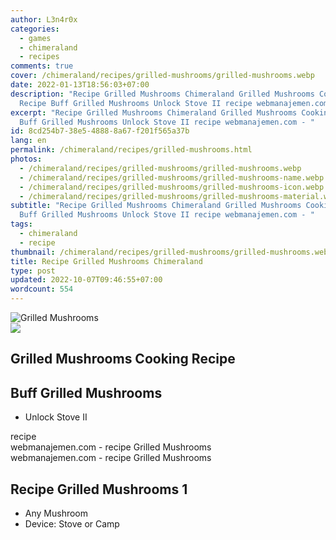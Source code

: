 ```yaml
---
author: L3n4r0x
categories:
  - games
  - chimeraland
  - recipes
comments: true
cover: /chimeraland/recipes/grilled-mushrooms/grilled-mushrooms.webp
date: 2022-01-13T18:56:03+07:00
description: "Recipe Grilled Mushrooms Chimeraland Grilled Mushrooms Cooking
  Recipe Buff Grilled Mushrooms Unlock Stove II recipe webmanajemen.com - "
excerpt: "Recipe Grilled Mushrooms Chimeraland Grilled Mushrooms Cooking Recipe
  Buff Grilled Mushrooms Unlock Stove II recipe webmanajemen.com - "
id: 8cd254b7-38e5-4888-8a67-f201f565a37b
lang: en
permalink: /chimeraland/recipes/grilled-mushrooms.html
photos:
  - /chimeraland/recipes/grilled-mushrooms/grilled-mushrooms.webp
  - /chimeraland/recipes/grilled-mushrooms/grilled-mushrooms-name.webp
  - /chimeraland/recipes/grilled-mushrooms/grilled-mushrooms-icon.webp
  - /chimeraland/recipes/grilled-mushrooms/grilled-mushrooms-material.webp
subtitle: "Recipe Grilled Mushrooms Chimeraland Grilled Mushrooms Cooking Recipe
  Buff Grilled Mushrooms Unlock Stove II recipe webmanajemen.com - "
tags:
  - chimeraland
  - recipe
thumbnail: /chimeraland/recipes/grilled-mushrooms/grilled-mushrooms.webp
title: Recipe Grilled Mushrooms Chimeraland
type: post
updated: 2022-10-07T09:46:55+07:00
wordcount: 554
---
```


<link
  rel="stylesheet"
  href="https://rawcdn.githack.com/dimaslanjaka/Web-Manajemen/870a349/css/bootstrap-5-3-0-alpha3-wrapper.css"
/>
<section id="bootstrap-wrapper">
  <div data-bs-theme="dark">
    <div class="card mb-2">
      <div class="card-body">
        <div class="row g-0">
          <div class="col-sm-4 position-relative mb-2">
            <img
              src="https://www.webmanajemen.com/chimeraland/recipes/grilled-mushrooms/grilled-mushrooms-material.webp"
              class="card-img fit-cover w-100 h-100"
              alt="Grilled Mushrooms"
              data-fancybox="true"
            />
          </div>
          <div class="col-sm-8 mb-2">
            <div class="card-body">
              <div class="d-flex flex-row align-items-center mb-3">
                <img
                  class="d-inline-block me-2"
                  src="https://www.webmanajemen.com/chimeraland/recipes/grilled-mushrooms/grilled-mushrooms-icon.webp"
                  width="auto"
                  height="auto"
                  style="vertical-align: middle"
                />
                <h2 class="fs-5">Grilled Mushrooms Cooking Recipe</h2>
              </div>
              <h2 class="card-title fs-5">Buff Grilled Mushrooms</h2>
              <div class="card-text">
                <ul>
                  <li>Unlock Stove II</li>
                </ul>
              </div>
              <span class="badge rounded-pill">recipe</span>
            </div>
            <div class="card-footer text-end text-muted mt-auto">
              webmanajemen.com - recipe Grilled Mushrooms
            </div>
          </div>
        </div>
      </div>
      <div class="card-footer text-end text-muted">
        webmanajemen.com - recipe Grilled Mushrooms
      </div>
    </div>
    <div class="row mb-2">
      <div class="col-12 col-lg-6 recipe-item mb-2">
        <div class="card">
          <div class="card-body">
            <h2 class="card-title fs-5">Recipe Grilled Mushrooms 1</h2>
            <div class="card-text">
              <ul>
                <li>Any Mushroom</li>
                <li>Device: Stove or Camp</li>
              </ul>
            </div>
          </div>
        </div>
      </div>
    </div>
  </div>
</section>